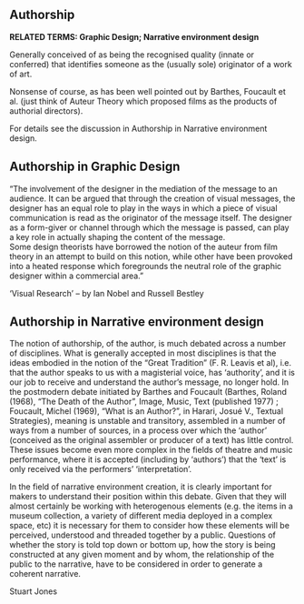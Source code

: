 ## Authorship

**RELATED TERMS: Graphic Design; Narrative environment design**

Generally conceived of as being the recognised quality (innate or conferred) that identifies someone as the (usually sole) originator of a work of art.

Nonsense of course, as has been well pointed out by Barthes, Foucault et al. (just think of Auteur Theory which proposed films as the products of authorial directors).

For details see the discussion in Authorship in Narrative environment design.

## Authorship in Graphic Design

“The involvement of the designer in the mediation of the message to an audience. It can be argued that through the creation of visual messages, the designer has an equal role to play in the ways in which a piece of visual communication is read as the originator of the message itself. The designer as a form-giver or channel through which the message is passed, can play a key role in actually shaping the content of the message.  
Some design theorists have borrowed the notion of the auteur from film theory in an attempt to build on this notion, while other have been provoked into a heated response which foregrounds the neutral role of the graphic designer within a commercial area.”

‘Visual Research’ – by Ian Nobel and Russell Bestley


## Authorship in Narrative environment design


The notion of authorship, of the author, is much debated across a number of disciplines. What is generally accepted in most disciplines is that the ideas embodied in the notion of the “Great Tradition” (F. R. Leavis et al), i.e. that the author speaks to us with a magisterial voice, has ‘authority’, and it is our job to receive and understand the author’s message, no longer hold. In the postmodern debate initiated by Barthes and Foucault (Barthes, Roland (1968), “The Death of the Author”, Image, Music, Text (published 1977) ; Foucault, Michel (1969), “What is an Author?”, in Harari, Josué V., Textual Strategies), meaning is unstable and transitory, assembled in a number of ways from a number of sources, in a process over which the ‘author’ (conceived as the original assembler or producer of a text) has little control. These issues become even more complex in the fields of theatre and music performance, where it is accepted (including by ‘authors’) that the ‘text’ is only received via the performers’ ‘interpretation’.

In the field of narrative environment creation, it is clearly important for makers to understand their position within this debate. Given that they will almost certainly be working with heterogenous elements (e.g. the items in a museum collection, a variety of different media deployed in a complex space, etc) it is necessary for them to consider how these elements will be perceived, understood and threaded together by a public. Questions of whether the story is told top down or bottom up, how the story is being constructed at any given moment and by whom, the relationship of the public to the narrative, have to be considered in order to generate a coherent narrative.

Stuart Jones

